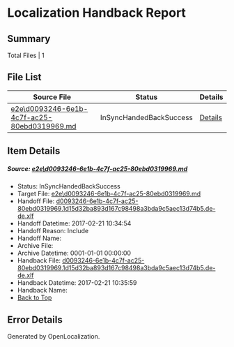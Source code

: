 # <a name='report-top'></a> Localization Handback Report

## Summary
 Total Files | 1

## File List
 Source File | Status | Details 
 ----------- | ------ | ------- 
 [e2e\d0093246-6e1b-4c7f-ac25-80ebd0319969.md](https://github.com/OpenLocalizationTestOrg/ol-test4/blob/2b26c1e1a8939c59b25e74e4c72cd69e28be65bf/e2e/d0093246-6e1b-4c7f-ac25-80ebd0319969.md) | InSyncHandedBackSuccess | [Details](#3a3f3b6cfbe1d0f69381f8ef75cf53435c984cd51)

## Item Details
##### <a name='3a3f3b6cfbe1d0f69381f8ef75cf53435c984cd51'></a> Source: [e2e\d0093246-6e1b-4c7f-ac25-80ebd0319969.md](https://github.com/OpenLocalizationTestOrg/ol-test4/blob/2b26c1e1a8939c59b25e74e4c72cd69e28be65bf/e2e/d0093246-6e1b-4c7f-ac25-80ebd0319969.md)
* Status: InSyncHandedBackSuccess
* Target File: [e2e\d0093246-6e1b-4c7f-ac25-80ebd0319969.md](https://github.com/OpenLocalizationTestOrg/ol-test4-dede/blob/3b0c6f073ac5e16a02188a4ff886d97d446746ac/e2e/d0093246-6e1b-4c7f-ac25-80ebd0319969.md)
* Handoff File: [d0093246-6e1b-4c7f-ac25-80ebd0319969.1d15d32ba893d167c98498a3bda9c5aec13d74b5.de-de.xlf](https://github.com/OpenLocalizationTestOrg/ol-test4-handoff/blob/05226cbe3a6569d48be51f802f49aee0af8065b6/ol-handoff/OpenLocalizationTestOrg/ol-test4-dede/xinjiang/ht/d0093246-6e1b-4c7f-ac25-80ebd0319969.1d15d32ba893d167c98498a3bda9c5aec13d74b5.de-de.xlf)
* Handoff Datetime: 2017-02-21 10:34:54
* Handoff Reason: Include
* Handoff Name: 
* Archive File: 
* Archive Datetime: 0001-01-01 00:00:00
* Handback File: [d0093246-6e1b-4c7f-ac25-80ebd0319969.1d15d32ba893d167c98498a3bda9c5aec13d74b5.de-de.xlf](https://github.com/OpenLocalizationTestOrg/ol-test4-handback/blob/65d665b1fab35ff63ef41f20f1cb656ce8d08a5a/ol-handback/OpenLocalizationTestOrg/ol-test4-dede/xinjiang/ht/d0093246-6e1b-4c7f-ac25-80ebd0319969.1d15d32ba893d167c98498a3bda9c5aec13d74b5.de-de.xlf)
* Handback Datetime: 2017-02-21 10:35:59
* Handback Name: 
* [Back to Top](#report-top)


## Error Details

Generated by OpenLocalization.
